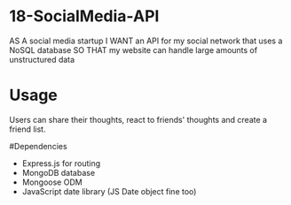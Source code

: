 # 18-SocialMedia-API
AS A social media startup I WANT an API for my social network that uses a NoSQL database SO THAT my website can handle large amounts of unstructured data

# Usage
Users can share their thoughts, react to friends' thoughts and create a friend list.

#Dependencies
- Express.js for routing
- MongoDB database
- Mongoose ODM
- JavaScript date library (JS Date object fine too)
